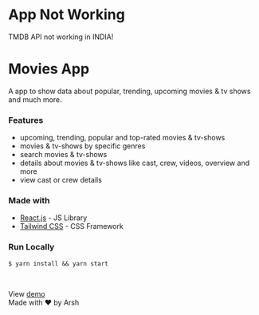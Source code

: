 # App Not Working

TMDB API not working in INDIA!

# Movies App

A app to show data about popular, trending, upcoming movies & tv shows and much more.

<!-- <a href="https://movies-app-eta-ten.vercel.app/movie">
  <img src="screenshot.png" alt="screenshot" />
</a> -->

### Features

- upcoming, trending, popular and top-rated movies & tv-shows
- movies & tv-shows by specific genres
- search movies & tv-shows
- details about movies & tv-shows like cast, crew, videos, overview and more
- view cast or crew details

### Made with

- [React.js](https://reactjs.org) - JS Library
- [Tailwind CSS](https://tailwindcss.com) - CSS Framework


### Run Locally

```
$ yarn install && yarn start
```

<br>

View [demo](https://movies-info-xi.vercel.app) <br>
Made with ❤️ by Arsh

